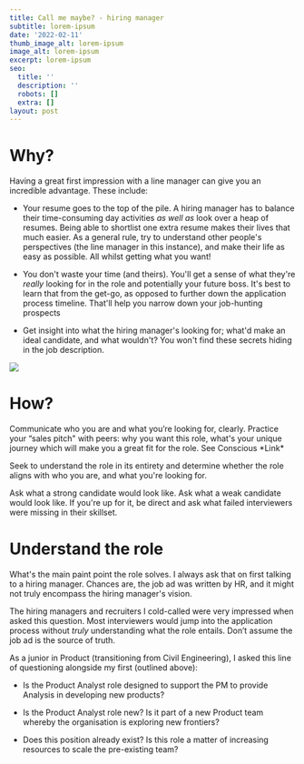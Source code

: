 ```yaml
---
title: Call me maybe? - hiring manager
subtitle: lorem-ipsum
date: '2022-02-11'
thumb_image_alt: lorem-ipsum
image_alt: lorem-ipsum
excerpt: lorem-ipsum
seo:
  title: ''
  description: ''
  robots: []
  extra: []
layout: post
---
```

# Why?

Having a great first impression with a line manager can give you an incredible advantage. These include:

*   Your resume goes to the top of the pile.  A hiring manager has to balance their time-consuming day activities *as* *well as* look over a heap of resumes. Being able to shortlist one extra resume makes their lives that much easier. As a general rule, try to understand other people's perspectives (the line manager in this instance), and make their life as easy as possible. All whilst getting what you want!

*   You don't waste your time (and theirs). You'll get a sense of what they're *really* looking for in the role and potentially your future boss. It's best to learn that from the get-go, as opposed to further down the application process timeline. That'll help you narrow down your job-hunting prospects

*   Get insight into what the hiring manager's looking for; what'd make an ideal candidate, and what wouldn't? You won't find these secrets hiding in the job description.

![](https://images.unsplash.com/photo-1565688534245-05d6b5be184a?ixlib=rb-1.2.1\&ixid=MnwxMjA3fDB8MHxwaG90by1wYWdlfHx8fGVufDB8fHx8\&auto=format\&fit=crop\&w=1000\&q=80)

# How?

Communicate who you are and what you’re looking for, clearly. Practice your “sales pitch" with peers: why you want this role, what's your unique journey which will make you a great fit for the role. See Conscious \*Link\*

Seek to understand the role in its entirety and determine whether the role aligns with who you are, and what you're looking for.

Ask what a strong candidate would look like. Ask what a weak candidate would look like. If you're up for it, be direct and ask what failed interviewers were missing in their skillset.

# Understand the role

What's the main paint point the role solves. I always ask that on first talking to a hiring manager. Chances are, the job ad was written by HR, and it might not truly encompass the hiring manager's vision.

The hiring managers and recruiters I cold-called were very impressed when asked this question. Most interviewers would jump into the application process without *truly* understanding what the role entails. Don’t assume the job ad is the source of truth.

As a junior in Product (transitioning from Civil Engineering), I asked this line of questioning alongside my first (outlined above):

*   Is the Product Analyst role designed to support the PM to provide Analysis in developing new products?

*   Is the Product Analyst role new? Is it part of a new Product team whereby the organisation is exploring new frontiers?

*   Does this position already exist? Is this role a matter of increasing resources to scale the pre-existing team?

